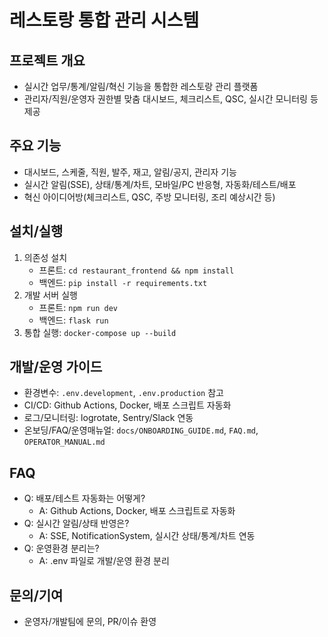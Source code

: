 # 레스토랑 통합 관리 시스템

## 프로젝트 개요
- 실시간 업무/통계/알림/혁신 기능을 통합한 레스토랑 관리 플랫폼
- 관리자/직원/운영자 권한별 맞춤 대시보드, 체크리스트, QSC, 실시간 모니터링 등 제공

## 주요 기능
- 대시보드, 스케줄, 직원, 발주, 재고, 알림/공지, 관리자 기능
- 실시간 알림(SSE), 상태/통계/차트, 모바일/PC 반응형, 자동화/테스트/배포
- 혁신 아이디어방(체크리스트, QSC, 주방 모니터링, 조리 예상시간 등)

## 설치/실행
1. 의존성 설치
   - 프론트: `cd restaurant_frontend && npm install`
   - 백엔드: `pip install -r requirements.txt`
2. 개발 서버 실행
   - 프론트: `npm run dev`
   - 백엔드: `flask run`
3. 통합 실행: `docker-compose up --build`

## 개발/운영 가이드
- 환경변수: `.env.development`, `.env.production` 참고
- CI/CD: Github Actions, Docker, 배포 스크립트 자동화
- 로그/모니터링: logrotate, Sentry/Slack 연동
- 온보딩/FAQ/운영매뉴얼: `docs/ONBOARDING_GUIDE.md`, `FAQ.md`, `OPERATOR_MANUAL.md`

## FAQ
- Q: 배포/테스트 자동화는 어떻게?
  - A: Github Actions, Docker, 배포 스크립트로 자동화
- Q: 실시간 알림/상태 반영은?
  - A: SSE, NotificationSystem, 실시간 상태/통계/차트 연동
- Q: 운영환경 분리는?
  - A: .env 파일로 개발/운영 환경 분리

## 문의/기여
- 운영자/개발팀에 문의, PR/이슈 환영 